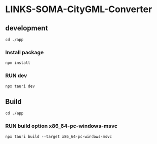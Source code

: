 # LINKS-SOMA-CityGML-Converter

## development

```
cd ./app
```

### Install package

```
npm install
```

### RUN dev
```
npx tauri dev
```

## Build

```
cd ./app
```

### RUN build option x86_64-pc-windows-msvc
```
npx tauri build --target x86_64-pc-windows-msvc
```